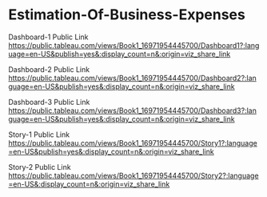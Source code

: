 # Estimation-Of-Business-Expenses
Dashboard-1 Public Link https://public.tableau.com/views/Book1_16971954445700/Dashboard1?:language=en-US&publish=yes&:display_count=n&:origin=viz_share_link

Dashboard-2 Public Link https://public.tableau.com/views/Book1_16971954445700/Dashboard2?:language=en-US&publish=yes&:display_count=n&:origin=viz_share_link

Dashboard-3 Public Link https://public.tableau.com/views/Book1_16971954445700/Dashboard3?:language=en-US&publish=yes&:display_count=n&:origin=viz_share_link

Story-1 Public Link https://public.tableau.com/views/Book1_16971954445700/Story1?:language=en-US&publish=yes&:display_count=n&:origin=viz_share_link

Story-2 Public Link https://public.tableau.com/views/Book1_16971954445700/Story2?:language=en-US&:display_count=n&:origin=viz_share_link
